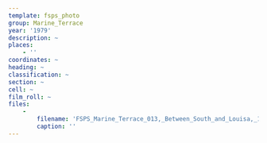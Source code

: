 ```yaml
---
template: fsps_photo
group: Marine_Terrace
year: '1979'
description: ~
places:
    - ''
coordinates: ~
heading: ~
classification: ~
section: ~
cell: ~
film_roll: ~
files:
    -
        filename: 'FSPS_Marine_Terrace_013,_Between_South_and_Louisa,_16-1-A,_1979.png'
        caption: ''
---
```

